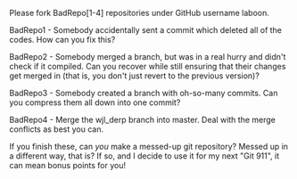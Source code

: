 Please fork BadRepo[1-4] repositories under GitHub username laboon.

BadRepo1 - Somebody accidentally sent a commit which deleted all of the codes.  How can you fix this?

BadRepo2 - Somebody merged a branch, but was in a real hurry and didn't check if it compiled.  Can you recover while still ensuring that their changes get merged in (that is, you don't just revert to the previous version)?

BadRepo3 - Somebody created a branch with oh-so-many commits.  Can you compress them all down into one commit?

BadRepo4 - Merge the wjl_derp branch into master. Deal with the merge conflicts as best you can.

If you finish these, can _you_ make a messed-up git repository?  Messed up in a different way, that is?  If so, and I decide to use it for my next "Git 911", it can mean bonus points for you!
